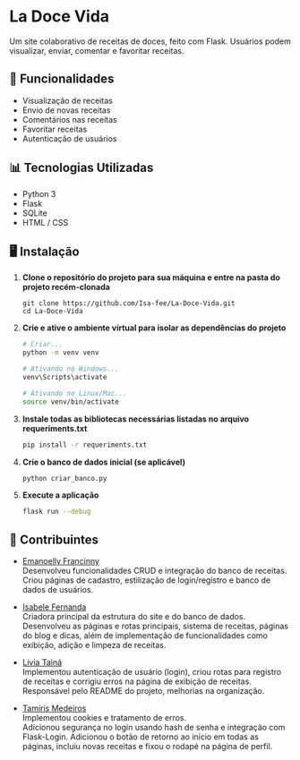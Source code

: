 # La Doce Vida

Um site colaborativo de receitas de doces, feito com Flask. Usuários podem visualizar, enviar, comentar e favoritar receitas.

## 🔎 Funcionalidades

- Visualização de receitas
- Envio de novas receitas
- Comentários nas receitas
- Favoritar receitas
- Autenticação de usuários

## 📊 Tecnologias Utilizadas

- Python 3
- Flask
- SQLite
- HTML / CSS

## 🖥️ Instalação

1. **Clone o repositório do projeto para sua máquina e entre na pasta do projeto recém-clonada**

    ```git
    git clone https://github.com/Isa-fee/La-Doce-Vida.git
    cd La-Doce-Vida
    ```

2. **Crie e ative o ambiente virtual para isolar as dependências do projeto**

    ```sh
    # Criar...
    python -m venv venv

    # Ativando no Windows...
    venv\Scripts\activate

    # Ativando no Linux/Mac...
    source venv/bin/activate
    ```

3. **Instale todas as bibliotecas necessárias listadas no arquivo requeriments.txt**

    ```sh
    pip install -r requeriments.txt
    ```

4. **Crie o banco de dados inicial (se aplicável)**

    ```sh
    python criar_banco.py
    ```

5. **Execute a aplicação**

    ```sh
    flask run --debug
    ```

## 👥 Contribuintes

- [Emanoelly Francinny](https://github.com/FranbryloB)  
  Desenvolveu funcionalidades CRUD e integração do banco de receitas.  
  Criou páginas de cadastro, estilização de login/registro e banco de dados de usuários.

- [Isabele Fernanda](https://github.com/Isa-Fee)  
  Criadora principal da estrutura do site e do banco de dados.  
  Desenvolveu as páginas e rotas principais, sistema de receitas, páginas do blog e dicas, além de implementação de funcionalidades como exibição, adição e limpeza de receitas.

- [Livia Tainá](https://github.com/LiviaVolieari)  
  Implementou autenticação de usuário (login), criou rotas para registro de receitas e corrigiu erros na página de exibição de receitas.  
  Responsável pelo README do projeto, melhorias na organização.

- [Tamíris Medeiros](https://github.com/medeirostamiris)  
  Implementou cookies e tratamento de erros.  
  Adicionou segurança no login usando hash de senha e integração com Flask-Login.
  Adicionou o botão de retorno ao início em todas as páginas, incluiu novas receitas e fixou o rodapé na página de perfil.
